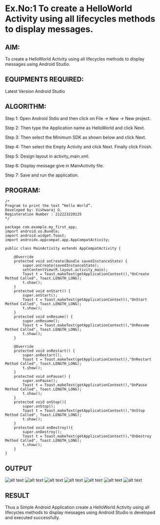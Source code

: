 # Ex.No:1 To create a HelloWorld Activity using all lifecycles methods to display messages.


## AIM:

To create a HelloWorld Activity using all lifecycles methods to display messages using Android Studio.

## EQUIPMENTS REQUIRED:

Latest Version Android Studio

## ALGORITHM:

Step 1: Open Android Stdio and then click on File -> New -> New project.

Step 2: Then type the Application name as HelloWorld and click Next. 

Step 3: Then select the Minimum SDK as shown below and click Next.

Step 4: Then select the Empty Activity and click Next. Finally click Finish.

Step 5: Design layout in activity_main.xml.

Step 6: Display message give in MainActivity file.

Step 7: Save and run the application.

## PROGRAM:
```
/*
Program to print the text “Hello World”.
Developed by: Vishwaraj G.  
Registeration Number : 212223220125
*/

package com.example.my_first_app;
import android.os.Bundle;
import android.widget.Toast;
import androidx.appcompat.app.AppCompatActivity;

public class MainActivity extends AppCompatActivity {

    @Override
    protected void onCreate(Bundle savedInstanceState) {
        super.onCreate(savedInstanceState);
        setContentView(R.layout.activity_main);
        Toast t = Toast.makeText(getApplicationContext(),"OnCreate Method Called", Toast.LENGTH_LONG);
        t.show();
    }
    protected void onStart() {
        super.onStart();
        Toast t = Toast.makeText(getApplicationContext(),"OnStart Method Called", Toast.LENGTH_LONG);
        t.show();
    }
    protected void onResume() {
        super.onResume();
        Toast t = Toast.makeText(getApplicationContext(),"OnResume Method Called", Toast.LENGTH_LONG);
        t.show();
    }

    @Override
    protected void onRestart() {
        super.onRestart();
        Toast t = Toast.makeText(getApplicationContext(),"OnRestart Method Called", Toast.LENGTH_LONG);
        t.show();
    }
    protected void onPause() {
        super.onPause();
        Toast t = Toast.makeText(getApplicationContext(),"OnPause Method Called", Toast.LENGTH_LONG);
        t.show();
    }
    protected void onStop(){
        super.onStop();
        Toast t = Toast.makeText(getApplicationContext(),"OnStop Method Called", Toast.LENGTH_LONG);
        t.show();
    }
    protected void onDestroy(){
        super.onDestroy();
        Toast t = Toast.makeText(getApplicationContext(),"OnDestroy Method Called", Toast.LENGTH_LONG);
        t.show();
    }
}
```

## OUTPUT
![alt text](<Output Images/WhatsApp Image 2025-09-09 at 14.45.07_2327cae9.jpg>)
![alt text](<Output Images/WhatsApp Image 2025-09-09 at 14.45.07_2327cae9.jpg>)
![alt text](<Output Images/WhatsApp Image 2025-09-09 at 14.45.07_2327cae9.jpg>)
![alt text](<Output Images/WhatsApp Image 2025-09-09 at 14.45.19_9788008a.jpg>)
![alt text](<Output Images/WhatsApp Image 2025-09-09 at 14.45.23_9f47802c.jpg>)
![alt text](<Output Images/WhatsApp Image 2025-09-09 at 14.45.25_a9028693.jpg>)
![alt text](<Output Images/WhatsApp Image 2025-09-09 at 14.45.28_22eecece.jpg>)

## RESULT
Thus a Simple Android Application create a HelloWorld Activity using all lifecycles methods to display messages using Android Studio is developed and executed successfully.
